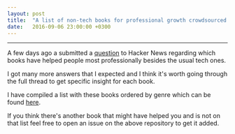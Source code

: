 ```yaml
---
layout: post
title:  "A list of non-tech books for professional growth crowdsourced by Hacker News"
date:   2016-09-06 23:00:00 +0300
---
```


---
<!--excerpt-->

A few days ago a submitted a [question](https://news.ycombinator.com/item?id=12415621) to Hacker News regarding which books have helped people most professionally besides the usual tech ones.

I got many more answers that I expected and I think it's worth going through the full thread to get specific insight for each book.

I have compiled a list with these books ordered by genre which can be found [here](https://github.com/kostistsaprailis/non-tech-books-for-developers).

If you think there's another book that might have helped you and is not on that list feel free to open an issue on the above repository to get it added.
